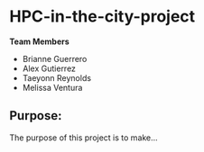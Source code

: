 # HPC-in-the-city-project
**Team Members**
* Brianne Guerrero
* Alex Gutierrez
* Taeyonn Reynolds
* Melissa Ventura

## Purpose:

The purpose of this project is to make...
